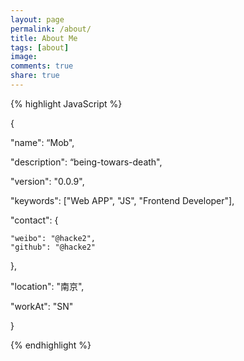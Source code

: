 ```yaml
---
layout: page
permalink: /about/
title: About Me
tags: [about]
image:
comments: true
share: true
---
```


{% highlight JavaScript %}

{

  "name": “Mob",

  "description": “being-towars-death",

  "version": "0.0.9",

  "keywords": ["Web APP", "JS", "Frontend Developer"],

  "contact": {

``` 
"weibo": "@hacke2",
"github": "@hacke2"
```

  },

  "location": "南京",

  "workAt": "SN"

}

{% endhighlight %}

